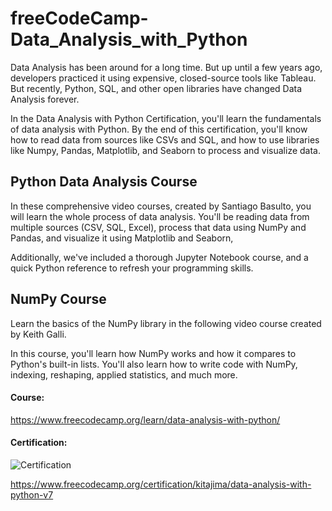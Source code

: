 # freeCodeCamp-Data_Analysis_with_Python

 Data Analysis has been around for a long time. But up until a few years ago, developers practiced it using expensive, closed-source tools like Tableau. But recently, Python, SQL, and other open libraries have changed Data Analysis forever.

In the Data Analysis with Python Certification, you'll learn the fundamentals of data analysis with Python. By the end of this certification, you'll know how to read data from sources like CSVs and SQL, and how to use libraries like Numpy, Pandas, Matplotlib, and Seaborn to process and visualize data.


## Python Data Analysis Course

In these comprehensive video courses, created by Santiago Basulto, you will learn the whole process of data analysis. You'll be reading data from multiple sources (CSV, SQL, Excel), process that data using NumPy and Pandas, and visualize it using Matplotlib and Seaborn,

Additionally, we've included a thorough Jupyter Notebook course, and a quick Python reference to refresh your programming skills.


## NumPy Course

Learn the basics of the NumPy library in the following video course created by Keith Galli.

In this course, you'll learn how NumPy works and how it compares to Python's built-in lists. You'll also learn how to write code with NumPy, indexing, reshaping, applied statistics, and much more.


#### Course:

<https://www.freecodecamp.org/learn/data-analysis-with-python/>



#### Certification:

![Certification](https://cdn.discordapp.com/attachments/914174293187915837/935894229455085588/unknown.png)

<https://www.freecodecamp.org/certification/kitajima/data-analysis-with-python-v7>

